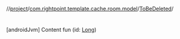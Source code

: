 //[project](../../index.md)/[com.rightpoint.template.cache.room.model](../index.md)/[ToBeDeleted](index.md)/[<init>](-init-.md)



# <init>
[androidJvm]
Content
fun [<init>](-init-.md)(id: [Long](https://kotlinlang.org/api/latest/jvm/stdlib/kotlin/-long/index.html))
